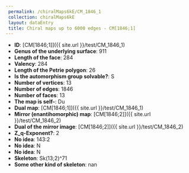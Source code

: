 ```yaml
--- 
 permalink: /chiralMaps6kE/CM_1846_1 
 collection: chiralMaps6kE
 layout: dataEntry
 title: Chiral maps up to 6000 edges - CM[1846;1]
---
```


- **ID**: [CM[1846;1]]({{ site.url }}/test/CM_1846_1)
- **Genus of the underlying surface**: 911
- **Length of the face**: 284
- **Valency**: 284
- **Length of the Petrie polygon**: 26
- **Is the automorphism group solvable?**: S
- **Number of vertices**: 13
- **Number of edges**: 1846
- **Number of faces**: 13
- **The map is self-**: Du
- **Dual map**: [CM[1846;1]]({{ site.url }}/test/CM_1846_1)
- **Mirror (enantihomorphic) map**: [CM[1846;2]]({{ site.url }}/test/CM_1846_2)
- **Dual of the mirror image**: [CM[1846;2]]({{ site.url }}/test/CM_1846_2)
- **Z_q-Exponent?**: 2
- **No idea**:  143:2
- **No idea**: N
- **No idea**: N
- **Skeleton**: Sk(13;2)^71
- **Some other kind of skeleton**: nan
